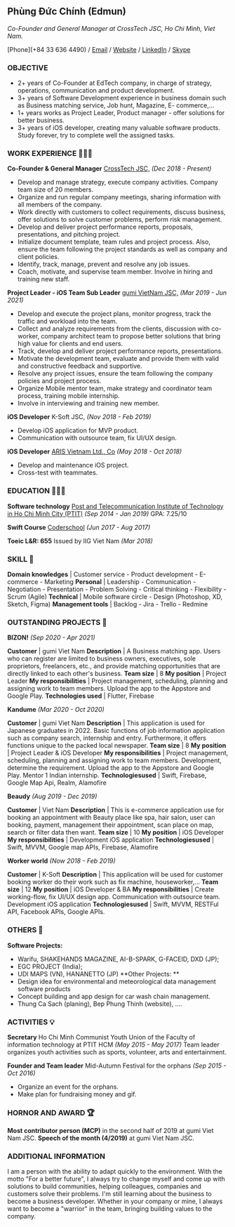 ## Phùng Đức Chính (Edmun)
_Co-Founder and General Manager at CrossTech JSC, Ho Chi Minh, Viet Nam._

[Phone](+84 33 636 4490) / [Email](chinhphung.crosstech@gmail.com) / [Website](crosstechhub.com) / [LinkedIn](https://www.linkedin.com/in/phung-duc-chinh-crosstech/) / [Skype](https://join.skype.com/invite/eCiUwOZhaL9u)

### OBJECTIVE
* 2+ years of Co-Founder at EdTech company, in charge of strategy, operations, communication and product development.
* 3+ years of Software Development experience in business domain such as Business matching service, Job hunt, Magazine, E-
commerce,...
* 1+ years works as Project Leader, Product manager - offer solutions for better business.
* 3+ years of iOS developer, creating many valuable software products. Study forever, try to complete well the assigned tasks.



### WORK EXPERIENCE 👨🏻‍💻 

**Co-Founder & General Manager** [CrossTech JSC,](crosstechhub.com) _(Dec 2018 - Present)_

  * Develop and manage strategy, execute company activities. Company team size of 20 members.
  * Organize and run regular company meetings, sharing information with all members of the company.
  * Work directly with customers to collect requirements, discuss business, offer solutions to solve customer problems, perform
  risk management.
  * Develop and deliver project performance reports, proposals, presentations, and pitching project.
  * Initialize document template, team rules and project process. Also, ensure the team following the project standards as well as company and client policies.
  * Identify, track, manage, prevent and resolve any job issues.
  * Coach, motivate, and supervise team member. Involve in hiring and training new staff.


**Project Leader - iOS Team Sub Leader** [gumi VietNam JSC,](https://gumiviet.com/vi/trang-chu/) _(Mar 2019 - Jun 2021)_

  * Develop and execute the project plans, monitor progress, track the traffic and workload into the team.
  * Collect and analyze requirements from the clients, discussion with co-worker, company architect team to propose better
  solutions that bring high value for clients and end users.
  * Track, develop and deliver project performance reports, presentations.
  * Motivate the development team, evaluate and provide them with valid and constructive feedback and supportive.
  * Resolve any project issues, ensure the team following the company policies and project process.
  * Organize Mobile mentor team, make strategy and coordinator team process, training mobile internship.
  * Involve in interviewing and training new member.


**iOS Developer** K-Soft JSC, _(Nov 2018 - Feb 2019)_

  * Develop iOS application for MVP product.
  * Communication with outsource team, fix UI/UX design.


**iOS Developer** [ARIS Vietnam Ltd., Co](https://aris-vn.com/vi/company/)  _(May 2018 - Oct 2018)_

  * Develop and maintenance iOS project.
  * Cross-test with teammates.



### EDUCATION 👨🏻‍🎓

**Software technology** [Post and Telecommunication Institute of Technology in Ho Chi Minh City (PTIT)](http://hcm.ptit.edu.vn/) _(Sep 2014 - Jan 2019)_
GPA: 7.25/10

**Swift Course** [Coderschool](https://www.coderschool.vn/vi/) _(Jun 2017 - Aug 2017)_

**Toeic L&R: 655** Issued by IIG Viet Nam _(Mar 2018)_



### SKILL 📖

**Domain knowledges** | Customer service - Product development - E-commerce - Marketing
**Personal** | Leadership - Communication - Negotiation - Presentation - Problem Solving - Critical thinking - Flexibility - Scrum (Agile)
**Technical** | Mobile software circle - Design (Photoshop, XD, Sketch, Figma)
**Management tools** | Backlog - Jira - Trello - Redmine



### OUTSTANDING PROJECTS 📂

**BIZON!**
_(Sep 2020 - Apr 2021)_

**Customer** | gumi Viet Nam
**Description** | A Business matching app. Users who can register are limited to business owners, executives, sole proprietors, freelancers, etc., and provide matching opportunities that are directly linked to each other's business.
**Team size** | 8
**My position** | Project Leader
**My responsibilities** | Project management, scheduling, planning and assigning work to team members. Upload the app to the Appstore and Google Play.
**Technologies used** | Flutter, Firebase


**Kandume**
_(Mar 2020 - Oct 2020)_

**Customer** | gumi Viet Nam
**Description** | This application is used for Japanese graduates in 2022. Basic functions of job information application such as company search, internship and entry. Furthermore, it offers functions unique to the packed local newspaper.
**Team size** | 8
**My position** | Project Leader & iOS Developer
**My responsibilities** | Project management, scheduling, planning and assigning work to team members. Development, determine the requirement. Upload the app to the Appstore and Google Play. Mentor 1 Indian internship.
**Technologiesused** | Swift, Firebase, Google Map Api, Realm, Alamofire


**Beaudy**
_(Aug 2019 - Dec 2019)_

**Customer** | Viet Nam
**Description** | This is e-commerce application use for booking an appointment with Beauty place like spa, hair salon, user can booking, payment, management their appointment, scan place on map, search or filter data then want.
**Team size** | 10
**My position** | iOS Developer
**My responsibilities** | Development iOS application
**Technologiesused** | Swift, MVVM, Google map APIs, Firebase, Alamofire


**Worker world**
_(Now 2018 - Feb 2019)_

**Customer** | K-Soft
**Description** | This application will be used for customer booking worker do their work such as fix machine, houseworker,...
**Team size** | 12
**My position** | iOS Developer & BA
**My responsibilities** | Create working-flow, fix UI/UX design app. Communication with outsource team. Development iOS application
**Technologiesused** | Swift, MVVM, RESTFul API, Facebook APIs, Google APIs.



### OTHERS 📂

**Software Projects:**
  * Warifu, SHAKEHANDS MAGAZINE, AI-B-SPARK, G-FACEID, DXD (JP);
  * EGC PROJECT (India);
  * UDI MAPS (VN), HANANETTO (JP)
**Other Projects: **
  * Design idea for environmental and meteorological data management software products
  * Concept building and app design for car wash chain management.
  * Thung Ca Sach (planing), Bep Phung Thinh (website), ....



### ACTIVITIES 💡

**Secretary** Ho Chi Minh Communist Youth Union of the Faculty of information technology at PTIT HCM _(May 2015 - May 2017)_
Team leader organizes youth activities such as sports, volunteer, arts and entertainment.

**Founder and Team leader** Mid-Autumn Festival for the orphans _(Sep 2015 - Oct 2016)_
  - Organize an event for the orphans.
  - Make plan for fundraising money and gif.



### HORNOR AND AWARD 🏆

**Most contributor person (MCP)** in the second half of 2019 at gumi Viet Nam JSC.
**Speech of the month (4/2019)** at gumi Viet Nam JSC.



### ADDITIONAL INFORMATION
I am a person with the ability to adapt quickly to the environment.
With the motto "For a better future", I always try to change myself and come up with solutions to build communities, helping colleagues, companies and customers solve their problems. I'm still learning about the business to become a business developer.
Whether in your company or mine, I always want to become a "warrior" in the team, bringing building values to the company.
